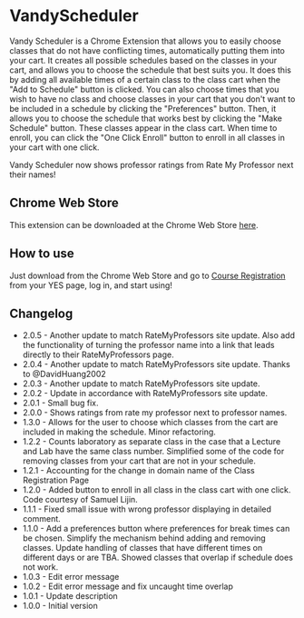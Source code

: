 # VandyScheduler
Vandy Scheduler is a Chrome Extension that allows you to easily choose classes that do not have conflicting times, automatically putting them into your cart. It creates all possible schedules based on the classes in your cart, and allows you to choose the schedule that best suits you. It does this by adding all available times of a certain class to the class cart when the "Add to Schedule" button is clicked. You can also choose times that you wish to have no class and choose classes in your cart that you don't want to be included in a schedule by clicking the "Preferences" button. Then, it allows you to choose the schedule that works best by clicking the "Make Schedule" button. These classes appear in the class cart. When time to enroll, you can click the "One Click Enroll" button to enroll in all classes in your cart with one click.

Vandy Scheduler now shows professor ratings from Rate My Professor next their names!
## Chrome Web Store
This extension can be downloaded at the Chrome Web Store [here](https://chrome.google.com/webstore/detail/vandy-scheduler/ofkamcklfkpakjddlappmemldnnapina?brand=CHBD&gclid=EAIaIQobChMI46ehtYrS1wIVirbACh19XA8iEAAYASABEgLat_D_BwE&gclsrc=aw.ds&dclid=CP6toraK0tcCFcVnAQodcRQNGA).
## How to use
Just download from the Chrome Web Store and go to [Course Registration](https://acad.app.vanderbilt.edu/more/SearchClasses.action#) from your YES page, log in, and start using!
## Changelog
- 2.0.5 - Another update to match RateMyProfessors site update. Also add the functionality of turning the professor name into a link that leads directly to their RateMyProfessors page.
- 2.0.4 - Another update to match RateMyProfessors site update. Thanks to @DavidHuang2002
- 2.0.3 - Another update to match RateMyProfessors site update.
- 2.0.2 - Update in accordance with RateMyProfessors site update.
- 2.0.1 - Small bug fix.
- 2.0.0 - Shows ratings from rate my professor next to professor names.
- 1.3.0 - Allows for the user to choose which classes from the cart are included in making the schedule. Minor refactoring.
- 1.2.2 - Counts laboratory as separate class in the case that a Lecture and Lab have the same class number. Simplified some of the code for removing classes from your cart that are not in your schedule.
- 1.2.1 - Accounting for the change in domain name of the Class Registration Page
- 1.2.0 - Added button to enroll in all class in the class cart with one click. Code courtesy of Samuel Lijin.
- 1.1.1 - Fixed small issue with wrong professor displaying in detailed comment.
- 1.1.0 - Add a preferences button where preferences for break times can be chosen. Simplify the mechanism behind adding and removing classes. Update handling of classes that have different times on different days or are TBA. Showed classes that overlap if schedule does not work.
- 1.0.3 - Edit error message
- 1.0.2 - Edit error message and fix uncaught time overlap
- 1.0.1 - Update description
- 1.0.0 - Initial version
